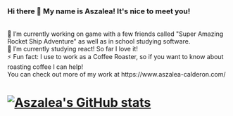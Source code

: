 ### Hi there 👋 My name is Aszalea! It's nice to meet you!      

<br>
🔭 I’m currently working on game with a few friends called "Super Amazing Rocket Ship Adventure" as well as in school studying software. 
<br>
🌱 I’m currently studying react! So far I love it!
<br>
⚡ Fun fact: I use to work as a Coffee Roaster, so if you want to know about roasting coffee I can help!

<br>
You can check out more of my work at https://www.aszalea-calderon.com/

# [![Aszalea's GitHub stats](https://github-readme-stats.vercel.app/api?username=Aszalea-Calderon&hide=stars,issues&show_icons=true)](https://github.com/Aszalea-Calderon)
<!--
**Aszalea-Calderon/Aszalea-Calderon** is a ✨ _special_ ✨ repository because its `README.md` (this file) appears on your GitHub profile.

Here are some ideas to get you started:

- 🔭 I’m currently working on ...
- 🌱 I’m currently learning ...
- 👯 I’m looking to collaborate on ...
- 🤔 I’m looking for help with ...
- 💬 Ask me about ...
- 📫 How to reach me: ...
- 😄 Pronouns: ...
- ⚡ Fun fact: ...
-->
